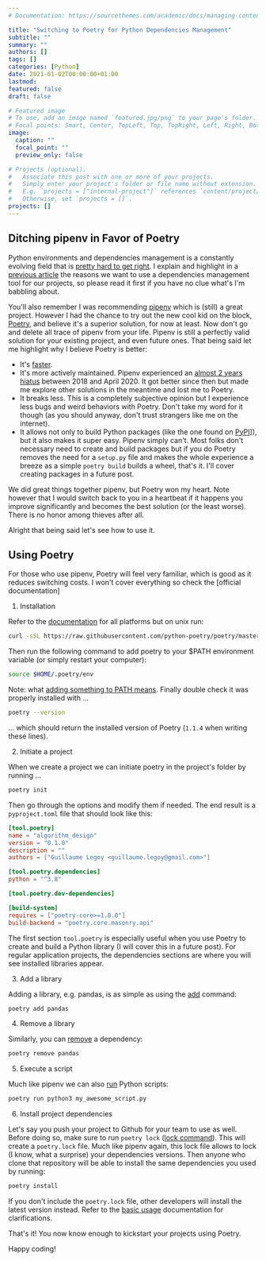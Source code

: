 ```yaml
---
# Documentation: https://sourcethemes.com/academic/docs/managing-content/

title: "Switching to Poetry for Python Dependencies Management"
subtitle: ""
summary: ""
authors: []
tags: []
categories: [Python]
date: 2021-01-02T00:00:00+01:00
lastmod:
featured: false
draft: false

# Featured image
# To use, add an image named `featured.jpg/png` to your page's folder.
# Focal points: Smart, Center, TopLeft, Top, TopRight, Left, Right, BottomLeft, Bottom, BottomRight.
image:
  caption: ""
  focal_point: ""
  preview_only: false

# Projects (optional).
#   Associate this post with one or more of your projects.
#   Simply enter your project's folder or file name without extension.
#   E.g. `projects = ["internal-project"]` references `content/project/deep-learning/index.md`.
#   Otherwise, set `projects = []`.
projects: []
---
```


## Ditching pipenv in Favor of Poetry

Python environments and dependencies management is a constantly evolving field that is [pretty hard to get right](https://meribold.org/python/2018/02/13/virtual-environments-9487/). I explain and highlight in a [previous article](https://guillaumelegoy.github.io/post/managing-python-environments-and-dependencies-using-pipenv/) the reasons we want to use a dependencies management tool for our projects, so please read it first if you have no clue what's I'm babbling about.

You'll also remember I was recommending [pipenv](https://github.com/pypa/pipenv) which is (still) a great project. However I had the chance to try out the new cool kid on the block, [Poetry](https://python-poetry.org/), and believe it's a superior solution, for now at least. Now don't go and delete all trace of pipenv from your life. Pipenv is still a perfectly valid solution for your existing project, and even future ones. That being said let me highlight why I believe Poetry is better:

* It's [faster](https://johnfraney.ca/posts/2019/03/06/pipenv-poetry-benchmarks-ergonomics/).
* It's more actively maintained. Pipenv experienced an [almost 2 years hiatus](https://github.com/pypa/pipenv/releases) between 2018 and April 2020. It got better since then but made me explore other solutions in the meantime and lost me to Poetry.
* It breaks less. This is a completely subjective opinion but I experience less bugs and weird behaviors with Poetry. Don't take my word for it though (as you should anyway, don't trust strangers like me on the internet).
* It allows not only to build Python packages (like the one found on [PyPI](https://pypi.org/)]), but it also makes it super easy. Pipenv simply can't. Most folks don't necessary need to create and build packages but if you do Poetry removes the need for a `setup.py` file and makes the whole experience a breeze as a simple `poetry build` builds a wheel, that's it. I'll cover creating packages in a future post.

We did great things together pipenv, but Poetry won my heart. Note however that I would switch back to you in a heartbeat if it happens you improve significantly and becomes the best solution (or the least worse). There is no honor among thieves after all.

Alright that being said let's see how to use it.


## Using Poetry

For those who use pipenv, Poetry will feel very familiar, which is good as it reduces switching costs. I won't cover everything so check the [official documentation]

1. Installation

Refer to the [documentation](https://python-poetry.org/docs/) for all platforms but on unix run:

```bash
curl -sSL https://raw.githubusercontent.com/python-poetry/poetry/master/get-poetry.py | python3
```

Then run the following command to add poetry to your $PATH environment variable (or simply restart your computer):

```bash
source $HOME/.poetry/env
```

Note: what [adding something to PATH means](https://stackoverflow.com/questions/39065761/what-does-it-mean-to-add-a-directory-to-your-path). Finally double check it was properly installed with ...

```bash
poetry --version
```

... which should return the installed version of Poetry (`1.1.4` when writing these lines).

2. Initiate a project

When we create a project we can initiate poetry in the project's folder by running ...

```bash
poetry init
``` 

Then go through the options and modify them if needed. The end result is a `pyproject.toml` file that should look like this:

```toml
[tool.poetry]
name = "algorithm_design"
version = "0.1.0"
description = ""
authors = ["Guillaume Legoy <guillaume.legoy@gmail.com>"]

[tool.poetry.dependencies]
python = "^3.8"

[tool.poetry.dev-dependencies]

[build-system]
requires = ["poetry-core>=1.0.0"]
build-backend = "poetry.core.masonry.api"
```

The first section `tool.poetry` is especially useful when you use Poetry to create and build a Python library (I will cover this in a future post). For regular application projects, the dependencies sections are where you will see installed libraries appear.

3. Add a library

Adding a library, e.g. pandas, is as simple as using the [add](https://python-poetry.org/docs/cli/#add) command:

```bash
poetry add pandas
```

4. Remove a library

Similarly, you can [remove](https://python-poetry.org/docs/cli/#remove) a dependency:

```bash
poetry remove pandas
```

5. Execute a script

Much like pipenv we can also [run](https://python-poetry.org/docs/cli/#run) Python scripts:

```bash
poetry run python3 my_awesome_script.py
```

6. Install project dependencies

Let's say you push your project to Github for your team to use as well. Before doing so, make sure to run `poetry lock` ([lock command](https://python-poetry.org/docs/cli/#lock)). This will create a `poetry.lock` file. Much like pipenv again, this lock file allows to lock (I know, what a surprise) your dependencies versions. Then anyone who clone that repository will be able to install the same dependencies you used by running:

```bash
poetry install
```

If you don't include the `poetry.lock` file, other developers will install the latest version instead. Refer to the [basic usage](https://python-poetry.org/docs/basic-usage/) documentation for clarifications.


That's it! You now know enough to kickstart your projects using Poetry.


Happy coding!